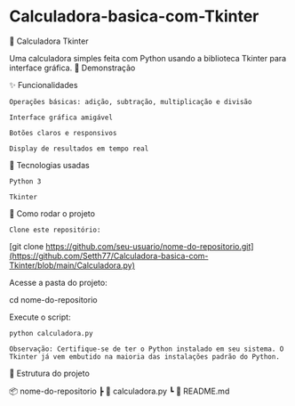 # Calculadora-basica-com-Tkinter

🧮 Calculadora Tkinter

Uma calculadora simples feita com Python usando a biblioteca Tkinter para interface gráfica.
📸 Demonstração

✨ Funcionalidades

    Operações básicas: adição, subtração, multiplicação e divisão

    Interface gráfica amigável

    Botões claros e responsivos

    Display de resultados em tempo real

🚀 Tecnologias usadas

    Python 3

    Tkinter

🔧 Como rodar o projeto

    Clone este repositório:

[git clone https://github.com/seu-usuario/nome-do-repositorio.git](https://github.com/Setth77/Calculadora-basica-com-Tkinter/blob/main/Calculadora.py)

Acesse a pasta do projeto:

cd nome-do-repositorio

Execute o script:

    python calculadora.py

    Observação: Certifique-se de ter o Python instalado em seu sistema. O Tkinter já vem embutido na maioria das instalações padrão do Python.

📁 Estrutura do projeto

📦 nome-do-repositorio
 ┣ 📜 calculadora.py
 ┗ 📜 README.md
